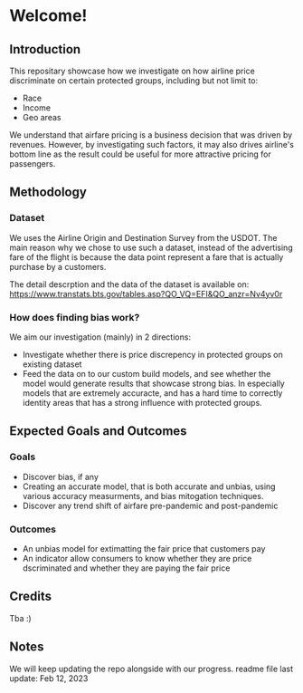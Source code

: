 # Welcome!

## Introduction
This repositary showcase how we investigate on how airline price discriminate on certain protected groups, including but not limit to:
* Race
* Income
* Geo areas

We understand that airfare pricing is a business decision that was driven by revenues. However, by investigating such factors, it may also drives airline's bottom line as the result could be useful for more attractive pricing for passengers.

## Methodology
### Dataset
We uses the Airline Origin and Destination Survey from the USDOT. The main reason why we chose to use such a dataset, instead of the advertising fare of the flight is because the data point represent a fare that is actually purchase by a customers. 

The detail descrption and the data of the dataset is available on: https://www.transtats.bts.gov/tables.asp?QO_VQ=EFI&QO_anzr=Nv4yv0r

### How does finding bias work?
We aim our investigation (mainly) in 2 directions:
* Investigate whether there is price discrepency in protected groups on existing dataset
* Feed the data on to our custom build models, and see whether the model would generate results that showcase strong bias. In especially models that are extremely accuracte, and has a hard time to correctly identity areas that has a strong influence with protected groups.

## Expected Goals and Outcomes
### Goals
* Discover bias, if any
* Creating an accurate model, that is both accurate and unbias, using various accuracy measurments, and bias mitogation techniques.
* Discover any trend shift of airfare pre-pandemic and post-pandemic

### Outcomes
* An unbias model for extimatting the fair price that customers pay
* An indicator allow consumers to know whether they are price dscriminated and whether they are paying the fair price

## Credits
Tba :)

## Notes
We will keep updating the repo alongside with our progress.
readme file last update: Feb 12, 2023
